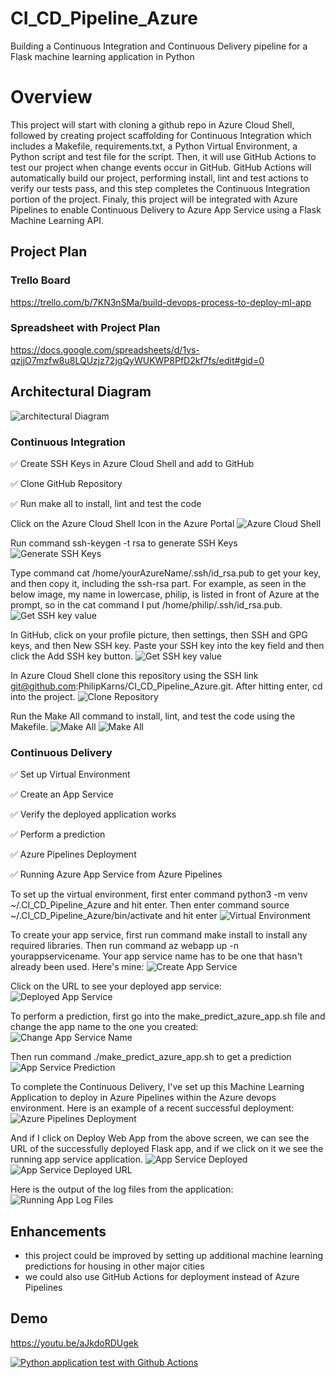 # CI_CD_Pipeline_Azure
Building a Continuous Integration and Continuous Delivery pipeline for a Flask machine learning application in Python

# Overview
This project will start with cloning a github repo in Azure Cloud Shell, followed by creating project scaffolding for Continuous Integration which includes a Makefile, requirements.txt, 
a Python Virtual Environment, a Python script and test file for the script. Then, it will use GitHub Actions to test our project when change events occur in GitHub. GitHub Actions will
automatically build our project, performing install, lint and test actions to verify our tests pass, and this step completes the Continuous Integration portion of the project. Finaly,
this project will be integrated with Azure Pipelines to enable Continuous Delivery to Azure App Service using a Flask Machine Learning API.

## Project Plan

### Trello Board
https://trello.com/b/7KN3nSMa/build-devops-process-to-deploy-ml-app

### Spreadsheet with Project Plan
https://docs.google.com/spreadsheets/d/1vs-qzjjO7mzfw8u8LQUzjz72jgQyWUKWP8PfD2kf7fs/edit#gid=0

## Architectural Diagram
![architectural Diagram](./images/ArchitecturalDiagram.PNG)


### Continuous Integration

:white_check_mark: Create SSH Keys in Azure Cloud Shell and add to GitHub

:white_check_mark: Clone GitHub Repository

:white_check_mark: Run make all to install, lint and test the code

Click on the Azure Cloud Shell Icon in the Azure Portal
![Azure Cloud Shell](./images/click-azuzre-cloud-shell.PNG)

Run command ssh-keygen -t rsa to generate SSH Keys
![Generate SSH Keys](./images/generate-ssh-keys.PNG)

Type command cat /home/yourAzureName/.ssh/id_rsa.pub to get your key, and then copy it, including the ssh-rsa part. For example,
as seen in the below image, my name in lowercase, philip, is listed in front of Azure at the prompt, so in the cat command I put 
/home/philip/.ssh/id_rsa.pub. 
![Get SSH key value](./images/cat-ssh-key.PNG)

In GitHub, click on your profile picture, then settings, then SSH and GPG keys, and then New SSH key. Paste your SSH key into
the key field and then click the Add SSH key button. 
![Get SSH key value](./images/github-ssh-key-add.PNG)

In Azure Cloud Shell clone this repository using the SSH link git@github.com:PhilipKarns/CI_CD_Pipeline_Azure.git. After hitting enter, 
cd into the project.
![Clone Repository](./images/git_project_cloned_to_AzureCloudShell_screenshot.PNG)

Run the Make All command to install, lint, and test the code using the Makefile.
![Make All](./images/makeallscreenshot1.PNG)
![Make All](./images/makeallscreenshot2.PNG)

### Continuous Delivery 
:white_check_mark: Set up Virtual Environment

:white_check_mark: Create an App Service 

:white_check_mark: Verify the deployed application works

:white_check_mark: Perform a prediction

:white_check_mark: Azure Pipelines Deployment

:white_check_mark: Running Azure App Service from Azure Pipelines


To set up the virtual environment, first enter command  python3 -m venv ~/.CI_CD_Pipeline_Azure and hit enter. Then enter command 
source ~/.CI_CD_Pipeline_Azure/bin/activate and hit enter 
![Virtual Environment](./images/virtual-environment.PNG)

To create your app service, first run command make install to install any required libraries. Then run command 
az webapp up -n yourappservicename. Your app service name has to be one that hasn't already been used. Here's mine:
![Create App Service](./images/appservice-create.PNG)

Click on the URL to see your deployed app service:  
![Deployed App Service](./images/appservice-url-running.PNG)

To perform a prediction, first go into the make_predict_azure_app.sh file and change the app name to the one you created:  
![Change App Service Name](./images/make-predict-changeappname.PNG)

Then run command ./make_predict_azure_app.sh to get a prediction
![App Service Prediction](./images/appservice-prediction.PNG)

To complete the Continuous Delivery, I've set up this Machine Learning Application to deploy in Azure Pipelines within the Azure devops
environment. Here is an example of a recent successful deployment: 
![Azure Pipelines Deployment](./images/azure-piplines-deployment.PNG)

And if I click on Deploy Web App from the above screen, we can see the URL of the successfully deployed Flask app, and if we click on it 
we see the running app service application.
![App Service Deployed](./images/appservice-deployed-azurepipelines.PNG)
![App Service Deployed URL](./images/appservice-deployed-azurepipelines-url.PNG)

Here is the output of the log files from the application:  
![Running App Log Files](./images/log-files.PNG)

## Enhancements
- this project could be improved by setting up additional machine learning predictions for housing in other major cities
- we could also use GitHub Actions for deployment instead of Azure Pipelines

## Demo 

https://youtu.be/aJkdoRDUgek

[![Python application test with Github Actions](https://github.com/PhilipKarns/CI_CD_Pipeline_Azure/actions/workflows/pythonapp.yml/badge.svg)](https://github.com/PhilipKarns/CI_CD_Pipeline_Azure/actions/workflows/pythonapp.yml)
<!-- >>>>>>> 55093ffc384c3972fb7a26e5b3f5fbe7e60f4d7d -->
